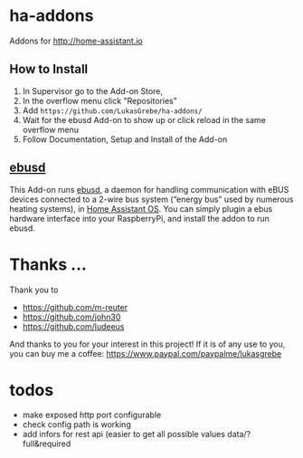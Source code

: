 # ha-addons
Addons for http://home-assistant.io


## How to Install
1. In Supervisor go to the Add-on Store,
2. In the overflow menu click "Repositories"
3. Add `https://github.com/LukasGrebe/ha-addons/`
4. Wait for the ebusd Add-on to show up or click reload in the same overflow menu
5. Follow Documentation, Setup and Install of the Add-on


## [ebusd](https://github.com/LukasGrebe/ha-addons/tree/main/ebusd) 

This Add-on runs [ebusd](http://ebusd.eu), a daemon for handling communication with eBUS devices connected to a 2-wire bus system (“energy bus” used by numerous heating systems), in [Home Assistant OS](https://www.home-assistant.io/installation/raspberrypi). You can simply plugin a ebus hardware interface into your RaspberryPi, and install the addon to run ebusd.


# Thanks ...

Thank you to

- https://github.com/m-reuter
- https://github.com/john30
- https://github.com/ludeeus

And thanks to you for your interest in this project! If it is of any use to you, you can buy me a coffee:
https://www.paypal.com/paypalme/lukasgrebe

# todos
- make exposed http port configurable
- check config path is working
- add infors for rest api (easier to get all possible values data/<circuit>?full&required
